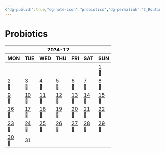 ```yaml
---
{"dg-publish":true,"dg-note-icon":"probiotics","dg-permalink":"2_Routine/3_Monthly/Overview/probiotics","tags":["monthly","probiotics","overview"],"permalink":"/2_Routine/3_Monthly/Overview/probiotics/","dgPassFrontmatter":true,"noteIcon":"probiotics"}
---
```


# Probiotics
<table class="habitt" style="width: 100%;"><thead><tr><th class="habitt-head" colspan="7">2024-12</th></tr><tr><th class="habitt-th habitt-th-0">MON</th><th class="habitt-th habitt-th-1">TUE</th><th class="habitt-th habitt-th-2">WED</th><th class="habitt-th habitt-th-3">THU</th><th class="habitt-th habitt-th-4">FRI</th><th class="habitt-th habitt-th-5">SAT</th><th class="habitt-th habitt-th-6">SUN</th></tr></thead><tbody><tr><td class="habitt-td habitt-td--disabled "><div class="habitt-c"><div class="habitt-date"></div><div class="habitt-dots"></div></div></td><td class="habitt-td habitt-td--disabled "><div class="habitt-c"><div class="habitt-date"></div><div class="habitt-dots"></div></div></td><td class="habitt-td habitt-td--disabled "><div class="habitt-c"><div class="habitt-date"></div><div class="habitt-dots"></div></div></td><td class="habitt-td habitt-td--disabled "><div class="habitt-c"><div class="habitt-date"></div><div class="habitt-dots"></div></div></td><td class="habitt-td habitt-td--disabled "><div class="habitt-c"><div class="habitt-date"></div><div class="habitt-dots"></div></div></td><td class="habitt-td habitt-td--disabled "><div class="habitt-c"><div class="habitt-date"></div><div class="habitt-dots"></div></div></td><td class="habitt-td habitt-td--1 habitt-td--checked"><div class="habitt-c"><div class="habitt-date"><a class="internal-link" data-href="2_Routine/1_Daily/Health/2024-12-01.md" target="_blank" rel="noopener" href="2_Routine/1_Daily/Health/2024-12-01.md">1</a></div><div class="habitt-dots"><div class="habit-content">💊
</div></div></div></td></tr><tr><td class="habitt-td habitt-td--2 habitt-td--checked"><div class="habitt-c"><div class="habitt-date"><a class="internal-link" data-href="2_Routine/1_Daily/Health/2024-12-02.md" target="_blank" rel="noopener" href="2_Routine/1_Daily/Health/2024-12-02.md">2</a></div><div class="habitt-dots"><div class="habit-content">💊
</div></div></div></td><td class="habitt-td habitt-td--3 habitt-td--checked"><div class="habitt-c"><div class="habitt-date"><a class="internal-link" data-href="2_Routine/1_Daily/Health/2024-12-03.md" target="_blank" rel="noopener" href="2_Routine/1_Daily/Health/2024-12-03.md">3</a></div><div class="habitt-dots"><div class="habit-content">💊
</div></div></div></td><td class="habitt-td habitt-td--4 habitt-td--checked"><div class="habitt-c"><div class="habitt-date"><a class="internal-link" data-href="2_Routine/1_Daily/Health/2024-12-04.md" target="_blank" rel="noopener" href="2_Routine/1_Daily/Health/2024-12-04.md">4</a></div><div class="habitt-dots"><div class="habit-content">💊
</div></div></div></td><td class="habitt-td habitt-td--5 habitt-td--checked"><div class="habitt-c"><div class="habitt-date"><a class="internal-link" data-href="2_Routine/1_Daily/Health/2024-12-05.md" target="_blank" rel="noopener" href="2_Routine/1_Daily/Health/2024-12-05.md">5</a></div><div class="habitt-dots"><div class="habit-content">💊
</div></div></div></td><td class="habitt-td habitt-td--6 habitt-td--checked"><div class="habitt-c"><div class="habitt-date"><a class="internal-link" data-href="2_Routine/1_Daily/Health/2024-12-06.md" target="_blank" rel="noopener" href="2_Routine/1_Daily/Health/2024-12-06.md">6</a></div><div class="habitt-dots"><div class="habit-content">💊
</div></div></div></td><td class="habitt-td habitt-td--7 habitt-td--checked"><div class="habitt-c"><div class="habitt-date"><a class="internal-link" data-href="2_Routine/1_Daily/Health/2024-12-07.md" target="_blank" rel="noopener" href="2_Routine/1_Daily/Health/2024-12-07.md">7</a></div><div class="habitt-dots"><div class="habit-content">💊
</div></div></div></td><td class="habitt-td habitt-td--8 habitt-td--checked"><div class="habitt-c"><div class="habitt-date"><a class="internal-link" data-href="2_Routine/1_Daily/Health/2024-12-08.md" target="_blank" rel="noopener" href="2_Routine/1_Daily/Health/2024-12-08.md">8</a></div><div class="habitt-dots"><div class="habit-content">💊
</div></div></div></td></tr><tr><td class="habitt-td habitt-td--9 habitt-td--checked"><div class="habitt-c"><div class="habitt-date"><a class="internal-link" data-href="2_Routine/1_Daily/Health/2024-12-09.md" target="_blank" rel="noopener" href="2_Routine/1_Daily/Health/2024-12-09.md">9</a></div><div class="habitt-dots"><div class="habit-content">💊
</div></div></div></td><td class="habitt-td habitt-td--10 habitt-td--checked"><div class="habitt-c"><div class="habitt-date"><a class="internal-link" data-href="2_Routine/1_Daily/Health/2024-12-10.md" target="_blank" rel="noopener" href="2_Routine/1_Daily/Health/2024-12-10.md">10</a></div><div class="habitt-dots"><div class="habit-content">💊
</div></div></div></td><td class="habitt-td habitt-td--11 habitt-td--checked"><div class="habitt-c"><div class="habitt-date"><a class="internal-link" data-href="2_Routine/1_Daily/Health/2024-12-11.md" target="_blank" rel="noopener" href="2_Routine/1_Daily/Health/2024-12-11.md">11</a></div><div class="habitt-dots"><div class="habit-content">💊
</div></div></div></td><td class="habitt-td habitt-td--12 habitt-td--checked"><div class="habitt-c"><div class="habitt-date"><a class="internal-link" data-href="2_Routine/1_Daily/Health/2024-12-12.md" target="_blank" rel="noopener" href="2_Routine/1_Daily/Health/2024-12-12.md">12</a></div><div class="habitt-dots"><div class="habit-content">💊
</div></div></div></td><td class="habitt-td habitt-td--13 habitt-td--checked"><div class="habitt-c"><div class="habitt-date"><a class="internal-link" data-href="2_Routine/1_Daily/Health/2024-12-13.md" target="_blank" rel="noopener" href="2_Routine/1_Daily/Health/2024-12-13.md">13</a></div><div class="habitt-dots"><div class="habit-content">💊
</div></div></div></td><td class="habitt-td habitt-td--14 habitt-td--checked"><div class="habitt-c"><div class="habitt-date"><a class="internal-link" data-href="2_Routine/1_Daily/Health/2024-12-14.md" target="_blank" rel="noopener" href="2_Routine/1_Daily/Health/2024-12-14.md">14</a></div><div class="habitt-dots"><div class="habit-content">💊
</div></div></div></td><td class="habitt-td habitt-td--15 habitt-td--checked"><div class="habitt-c"><div class="habitt-date"><a class="internal-link" data-href="2_Routine/1_Daily/Health/2024-12-15.md" target="_blank" rel="noopener" href="2_Routine/1_Daily/Health/2024-12-15.md">15</a></div><div class="habitt-dots"><div class="habit-content">💊
</div></div></div></td></tr><tr><td class="habitt-td habitt-td--16 habitt-td--checked"><div class="habitt-c"><div class="habitt-date"><a class="internal-link" data-href="2_Routine/1_Daily/Health/2024-12-16.md" target="_blank" rel="noopener" href="2_Routine/1_Daily/Health/2024-12-16.md">16</a></div><div class="habitt-dots"><div class="habit-content">💊
</div></div></div></td><td class="habitt-td habitt-td--17 habitt-td--checked"><div class="habitt-c"><div class="habitt-date"><a class="internal-link" data-href="2_Routine/1_Daily/Health/2024-12-17.md" target="_blank" rel="noopener" href="2_Routine/1_Daily/Health/2024-12-17.md">17</a></div><div class="habitt-dots"><div class="habit-content">💊
</div></div></div></td><td class="habitt-td habitt-td--18 habitt-td--checked"><div class="habitt-c"><div class="habitt-date"><a class="internal-link" data-href="2_Routine/1_Daily/Health/2024-12-18.md" target="_blank" rel="noopener" href="2_Routine/1_Daily/Health/2024-12-18.md">18</a></div><div class="habitt-dots"><div class="habit-content">💊
</div></div></div></td><td class="habitt-td habitt-td--19 habitt-td--checked"><div class="habitt-c"><div class="habitt-date"><a class="internal-link" data-href="2_Routine/1_Daily/Health/2024-12-19.md" target="_blank" rel="noopener" href="2_Routine/1_Daily/Health/2024-12-19.md">19</a></div><div class="habitt-dots"><div class="habit-content">💊
</div></div></div></td><td class="habitt-td habitt-td--20 habitt-td--checked"><div class="habitt-c"><div class="habitt-date"><a class="internal-link" data-href="2_Routine/1_Daily/Health/2024-12-20.md" target="_blank" rel="noopener" href="2_Routine/1_Daily/Health/2024-12-20.md">20</a></div><div class="habitt-dots"><div class="habit-content">💊
</div></div></div></td><td class="habitt-td habitt-td--21 habitt-td--checked"><div class="habitt-c"><div class="habitt-date"><a class="internal-link" data-href="2_Routine/1_Daily/Health/2024-12-21.md" target="_blank" rel="noopener" href="2_Routine/1_Daily/Health/2024-12-21.md">21</a></div><div class="habitt-dots"><div class="habit-content">💊
</div></div></div></td><td class="habitt-td habitt-td--22 habitt-td--checked"><div class="habitt-c"><div class="habitt-date"><a class="internal-link" data-href="2_Routine/1_Daily/Health/2024-12-22.md" target="_blank" rel="noopener" href="2_Routine/1_Daily/Health/2024-12-22.md">22</a></div><div class="habitt-dots"><div class="habit-content">💊
</div></div></div></td></tr><tr><td class="habitt-td habitt-td--23 habitt-td--checked"><div class="habitt-c"><div class="habitt-date"><a class="internal-link" data-href="2_Routine/1_Daily/Health/2024-12-23.md" target="_blank" rel="noopener" href="2_Routine/1_Daily/Health/2024-12-23.md">23</a></div><div class="habitt-dots"><div class="habit-content">💊
</div></div></div></td><td class="habitt-td habitt-td--24 habitt-td--checked"><div class="habitt-c"><div class="habitt-date"><a class="internal-link" data-href="2_Routine/1_Daily/Health/2024-12-24.md" target="_blank" rel="noopener" href="2_Routine/1_Daily/Health/2024-12-24.md">24</a></div><div class="habitt-dots"><div class="habit-content">💊
</div></div></div></td><td class="habitt-td habitt-td--25 habitt-td--checked"><div class="habitt-c"><div class="habitt-date"><a class="internal-link" data-href="2_Routine/1_Daily/Health/2024-12-25.md" target="_blank" rel="noopener" href="2_Routine/1_Daily/Health/2024-12-25.md">25</a></div><div class="habitt-dots"><div class="habit-content">💊
</div></div></div></td><td class="habitt-td habitt-td--26 habitt-td--checked"><div class="habitt-c"><div class="habitt-date"><a class="internal-link" data-href="2_Routine/1_Daily/Health/2024-12-26.md" target="_blank" rel="noopener" href="2_Routine/1_Daily/Health/2024-12-26.md">26</a></div><div class="habitt-dots"><div class="habit-content">💊
</div></div></div></td><td class="habitt-td habitt-td--27 habitt-td--checked"><div class="habitt-c"><div class="habitt-date"><a class="internal-link" data-href="2_Routine/1_Daily/Health/2024-12-27.md" target="_blank" rel="noopener" href="2_Routine/1_Daily/Health/2024-12-27.md">27</a></div><div class="habitt-dots"><div class="habit-content">💊
</div></div></div></td><td class="habitt-td habitt-td--28 habitt-td--checked"><div class="habitt-c"><div class="habitt-date"><a class="internal-link" data-href="2_Routine/1_Daily/Health/2024-12-28.md" target="_blank" rel="noopener" href="2_Routine/1_Daily/Health/2024-12-28.md">28</a></div><div class="habitt-dots"><div class="habit-content">💊
</div></div></div></td><td class="habitt-td habitt-td--29 habitt-td--checked"><div class="habitt-c"><div class="habitt-date"><a class="internal-link" data-href="2_Routine/1_Daily/Health/2024-12-29.md" target="_blank" rel="noopener" href="2_Routine/1_Daily/Health/2024-12-29.md">29</a></div><div class="habitt-dots"><div class="habit-content">💊
</div></div></div></td></tr><tr><td class="habitt-td habitt-td--30 habitt-td--checked"><div class="habitt-c"><div class="habitt-date"><a class="internal-link" data-href="2_Routine/1_Daily/Health/2024-12-30.md" target="_blank" rel="noopener" href="2_Routine/1_Daily/Health/2024-12-30.md">30</a></div><div class="habitt-dots"><div class="habit-content">💊
</div></div></div></td><td class="habitt-td habitt-td--31 "><div class="habitt-c"><div class="habitt-date">31</div><div class="habitt-dots"></div></div></td><td class="habitt-td habitt-td--disabled "><div class="habitt-c"><div class="habitt-date"></div><div class="habitt-dots"></div></div></td><td class="habitt-td habitt-td--disabled "><div class="habitt-c"><div class="habitt-date"></div><div class="habitt-dots"></div></div></td><td class="habitt-td habitt-td--disabled "><div class="habitt-c"><div class="habitt-date"></div><div class="habitt-dots"></div></div></td><td class="habitt-td habitt-td--disabled "><div class="habitt-c"><div class="habitt-date"></div><div class="habitt-dots"></div></div></td><td class="habitt-td habitt-td--disabled "><div class="habitt-c"><div class="habitt-date"></div><div class="habitt-dots"></div></div></td></tr></tbody></table>